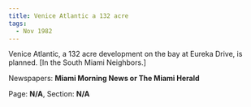 ```yaml
---  
title: Venice Atlantic a 132 acre  
tags:  
  - Nov 1982  
---  
```

  
Venice Atlantic, a 132 acre development on the bay at Eureka Drive, is planned. [In the South Miami Neighbors.]  
  
Newspapers: **Miami Morning News or The Miami Herald**  
  
Page: **N/A**, Section: **N/A** 
